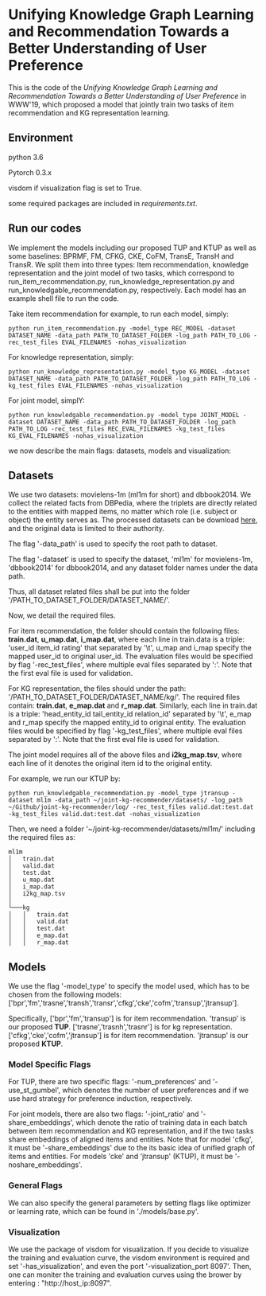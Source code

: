 # Unifying Knowledge Graph Learning and Recommendation Towards a Better Understanding of User Preference

This is the code of the *Unifying Knowledge Graph Learning and Recommendation Towards a Better Understanding of User Preference* in WWW'19, which proposed a model that jointly train two tasks of item recommendation and KG representation learning.

## Environment

python 3.6

Pytorch 0.3.x

visdom if visualization flag is set to True.

some required packages are included in *requirements.txt*.

## Run our codes

We implement the models including our proposed TUP and KTUP as well as some baselines: BPRMF, FM, CFKG, CKE, CoFM, TransE, TransH and TransR. We split them into three types: Item recommendation, knowledge representation and the joint model of two tasks, which correspond to run_item_recommendation.py, run_knowledge_representation.py and run_knowledgable_recommendation.py, respectively. Each model has an example shell file to run the code.

Take item recommendation for example, to run each model, simply:

`python run_item_recommendation.py -model_type REC_MODEL -dataset DATASET_NAME -data_path PATH_TO_DATASET_FOLDER -log_path PATH_TO_LOG -rec_test_files EVAL_FILENAMES -nohas_visualization`

For knowledge representation, simply:

`python run_knowledge_representation.py -model_type KG_MODEL -dataset DATASET_NAME -data_path PATH_TO_DATASET_FOLDER -log_path PATH_TO_LOG -kg_test_files EVAL_FILENAMES -nohas_visualization`

For joint model, simplY:

`python run_knowledgable_recommendation.py -model_type JOINT_MODEL -dataset DATASET_NAME -data_path PATH_TO_DATASET_FOLDER -log_path PATH_TO_LOG -rec_test_files REC_EVAL_FILENAMES -kg_test_files KG_EVAL_FILENAMES -nohas_visualization`

we now describe the main flags: datasets, models and visualization:

## Datasets

We use two datasets: movielens-1m (ml1m for short) and dbbook2014. We collect the related facts from DBPedia, where the triplets are directly related to the entities with mapped items, no matter which role (i.e. subject or object) the entity serves as. The processed datasets can be download [here](https://drive.google.com/file/d/1FIbaWzP6AWUNG2-8q6SKQ3b9yTiiLvGW/view?usp=sharing), and the original data is limited to their authority.

The flag '-data_path' is used to specify the root path to dataset.

The flag '-dataset' is used to specify the dataset, 'ml1m' for movielens-1m, 'dbbook2014' for dbbook2014, and any dataset folder names under the data path.

Thus, all dataset related files shall be put into the folder '/PATH_TO_DATASET_FOLDER/DATASET_NAME/'.

Now, we detail the required files.

For item recommendation, the folder should contain the following files: **train.dat**, **u_map.dat**, **i_map.dat**, where each line in train.data is a triple: 'user_id item_id rating' that separated by '\t', u_map and i_map specify the mapped user_id to original user_id. The evaluation files would be specified by flag '-rec_test_files', where multiple eval files separated by ':'. Note that the first eval file is used for validation.

For KG representation, the files should under the path: '/PATH_TO_DATASET_FOLDER/DATASET_NAME/kg/'. The required files contain: **train.dat**, **e_map.dat** and **r_map.dat**. Similarly, each line in train.dat is a triple: 'head_entity_id tail_entity_id relation_id' separated by '\t', e_map and r_map specify the mapped entity_id to original entity. The evaluation files would be specified by flag '-kg_test_files', where multiple eval files separated by ':'. Note that the first eval file is used for validation.

The joint model requires all of the above files and **i2kg_map.tsv**, where each line of it denotes the original item id to the original entity.

For example, we run our KTUP by:

`python run_knowledgable_recommendation.py -model_type jtransup -dataset ml1m -data_path ~/joint-kg-recommender/datasets/ -log_path ~/Github/joint-kg-recommender/log/ -rec_test_files valid.dat:test.dat -kg_test_files valid.dat:test.dat -nohas_visualization`

Then, we need a folder '~/joint-kg-recommender/datasets/ml1m/' including the required files as:

```
ml1m
│   train.dat
│   valid.dat
│   test.dat
│   u_map.dat
│   i_map.dat
│   i2kg_map.tsv 
│
└───kg
│   │   train.dat
│   │   valid.dat
│   │   test.dat
│   │   e_map.dat
│   │   r_map.dat
```


## Models

We use the flag '-model_type' to specify the model used, which has to be chosen from the following models: ['bpr','fm','trasne','transh','transr','cfkg','cke','cofm','transup','jtransup'].

Specifically, ['bpr','fm','transup'] is for item recommendation. 'transup' is our proposed **TUP**. ['trasne','trasnh','trasnr'] is for kg representation. ['cfkg','cke','cofm','jtransup'] is for item recommendation. 'jtransup' is our proposed **KTUP**.

### Model Specific Flags

For TUP, there are two specific flags: '-num_preferences' and '-use_st_gumbel', which denotes the number of user preferences and if we use hard strategy for preference induction, respectively.

For joint models, there are also two flags: '-joint_ratio' and '-share_embeddings', which denote the ratio of training data in each batch between item recommendation and KG representation, and if the two tasks share embeddings of aligned items and entities. Note that for model 'cfkg', it must be '-share_embeddings' due to the its basic idea of unified graph of items and entities. For models 'cke' and 'jtransup' (KTUP), it must be '-noshare_embeddings'.

### General Flags

We can also specify the general parameters by setting flags like optimizer or learning rate, which can be found in './models/base.py'.

### Visualization

We use the package of visdom for visualization. If you decide to visualize the training and evaluation curve, the visdom environment is required and set '-has_visualization', and even the port '-visualization_port 8097'. Then, one can moniter the training and evaluation curves using the brower by entering : "http://host_ip:8097".